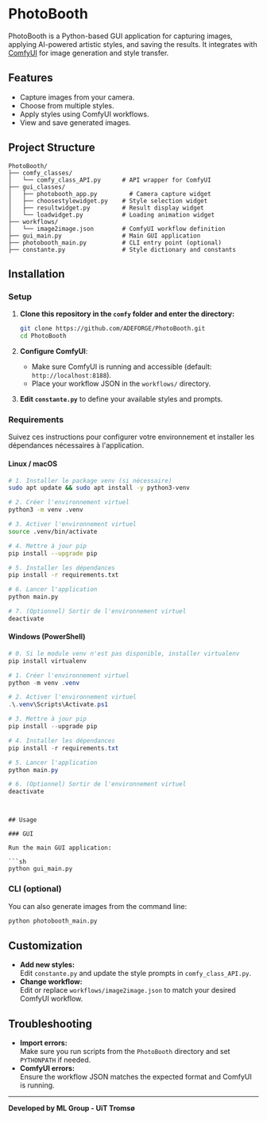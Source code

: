 # PhotoBooth

PhotoBooth is a Python-based GUI application for capturing images, applying AI-powered artistic styles, and saving the results. It integrates with [ComfyUI](https://github.com/comfyanonymous/ComfyUI) for image generation and style transfer.

## Features

- Capture images from your camera.
- Choose from multiple styles.
- Apply styles using ComfyUI workflows.
- View and save generated images.

## Project Structure

```
PhotoBooth/
├── comfy_classes/
│   └── comfy_class_API.py      # API wrapper for ComfyUI
├── gui_classes/
│   ├── photobooth_app.py         # Camera capture widget
│   ├── choosestylewidget.py    # Style selection widget
│   ├── resultwidget.py         # Result display widget
│   └── loadwidget.py           # Loading animation widget
├── workflows/
│   └── image2image.json        # ComfyUI workflow definition
├── gui_main.py                 # Main GUI application
├── photobooth_main.py          # CLI entry point (optional)
├── constante.py                # Style dictionary and constants
```

##  Installation

### Setup

1. **Clone this repository in the `comfy` folder and enter the directory:**
    ```sh
    git clone https://github.com/ADEFORGE/PhotoBooth.git
    cd PhotoBooth
    ```

2. **Configure ComfyUI**:
    - Make sure ComfyUI is running and accessible (default: `http://localhost:8188`).
    - Place your workflow JSON in the `workflows/` directory.


3. **Edit `constante.py`** to define your available styles and prompts.


### Requirements

Suivez ces instructions pour configurer votre environnement et installer les dépendances nécessaires à l'application.

#### Linux / macOS

```bash
# 1. Installer le package venv (si nécessaire)
sudo apt update && sudo apt install -y python3-venv

# 2. Créer l'environnement virtuel
python3 -m venv .venv

# 3. Activer l'environnement virtuel
source .venv/bin/activate

# 4. Mettre à jour pip
pip install --upgrade pip

# 5. Installer les dépendances
pip install -r requirements.txt

# 6. Lancer l'application
python main.py

# 7. (Optionnel) Sortir de l'environnement virtuel
deactivate
```

#### Windows (PowerShell)

```powershell
# 0. Si le module venv n'est pas disponible, installer virtualenv
pip install virtualenv

# 1. Créer l'environnement virtuel
python -m venv .venv

# 2. Activer l'environnement virtuel
.\.venv\Scripts\Activate.ps1

# 3. Mettre à jour pip
pip install --upgrade pip

# 4. Installer les dépendances
pip install -r requirements.txt

# 5. Lancer l'application
python main.py

# 6. (Optionnel) Sortir de l'environnement virtuel
deactivate
```

```


## Usage

### GUI

Run the main GUI application:

```sh
python gui_main.py
```

### CLI (optional)

You can also generate images from the command line:

```sh
python photobooth_main.py
```

## Customization

- **Add new styles:**  
  Edit `constante.py` and update the style prompts in `comfy_class_API.py`.
- **Change workflow:**  
  Edit or replace `workflows/image2image.json` to match your desired ComfyUI workflow.

## Troubleshooting

- **Import errors:**  
  Make sure you run scripts from the `PhotoBooth` directory and set `PYTHONPATH` if needed.
- **ComfyUI errors:**  
  Ensure the workflow JSON matches the expected format and ComfyUI is running.

---

**Developed by ML Group - UiT Tromsø**
